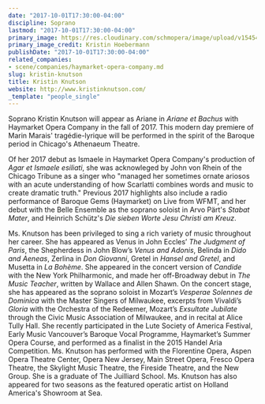 ```yaml
---
date: "2017-10-01T17:30:00-04:00"
discipline: Soprano
lastmod: "2017-10-01T17:30:00-04:00"
primary_image: https://res.cloudinary.com/schmopera/image/upload/v1545409169/media/webhook-uploads/1506893248436/download%20(1).jpeg.jpeg
primary_image_credit: Kristin Hoebermann
publishDate: "2017-10-01T17:30:00-04:00"
related_companies:
- scene/companies/haymarket-opera-company.md
slug: kristin-knutson
title: Kristin Knutson
website: http://www.kristinknutson.com/
_template: "people_single"
---
```


Soprano Kristin Knutson will appear as Ariane in *Ariane et Bachus* with Haymarket Opera Company in the fall of 2017. This modern day premiere of Marin Marais' tragédie-lyrique will be performed in the spirit of the Baroque period in Chicago's Athenaeum Theatre.

Of her 2017 debut as Ismaele in Haymarket Opera Company's production of *Agar et Ismaele esiliati*, she was acknowleged by John von Rhein of the Chicago Tribune as a singer who "managed her sometimes ornate ariosos with an acute understanding of how Scarlatti combines words and music to create dramatic truth." Previous 2017 highlights also include a radio performance of Baroque Gems (Haymarket) on Live from WFMT, and her debut with the Belle Ensemble as the soprano soloist in Arvo Pärt's *Stabat Mater*, and Heinrich Schütz's *Die sieben Worte Jesu Christi am Kreuz*.

Ms. Knutson has been privileged to sing a rich variety of music throughout her career. She has appeared as Venus in John Eccles’ *The Judgment of Paris*, the Shepherdess in John Blow’s *Venus and Adonis*, Belinda in *Dido and Aeneas*, Zerlina in *Don Giovanni*, Gretel in *Hansel and Gretel*, and Musetta in *La Bohème*. She appeared in the concert version of *Candide* with the New York Philharmonic, and made her off-Broadway debut in *The Music Teacher*, written by Wallace and Allen Shawn. On the concert stage, she has appeared as the soprano soloist in Mozart’s *Vesperae Solennes de Dominica* with the Master Singers of Milwaukee, excerpts from Vivaldi’s *Gloria* with the Orchestra of the Redeemer, Mozart’s *Exsultate Jubilate* through the Civic Music Association of Milwaukee, and in recital at Alice Tully Hall. She recently participated in the Lute Society of America Festival, Early Music Vancouver’s Baroque Vocal Programme, Haymarket’s Summer Opera Course, and performed as a finalist in the 2015 Handel Aria Competition. Ms. Knutson has performed with the Florentine Opera, Aspen Opera Theatre Center, Opera New Jersey, Main Street Opera, Fresco Opera Theatre, the Skylight Music Theatre, the Fireside Theatre, and the New Group. She is a graduate of The Juilliard School. Ms. Knutson has also appeared for two seasons as the featured operatic artist on Holland America's Showroom at Sea.
